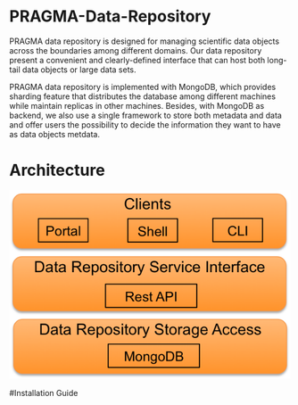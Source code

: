 # PRAGMA-Data-Repository
PRAGMA data repository is designed for managing scientific data objects across the boundaries among different domains. 
Our data repository present a convenient and clearly-defined interface that can host both long-tail data objects or large data sets. 

PRAGMA data repository is implemented with MongoDB, which provides sharding feature that distributes the database among different machines while maintain replicas in other machines. Besides, with MongoDB as backend, we also use a single framework to store both metadata and data and offer users the possibility to decide the information they want to have as data objects metdata.

# Architecture
![alt tag](https://raw.githubusercontent.com/Data-to-Insight-Center/PRAGMA-Data-Repository/master/docs/repo-arch.png)

#Installation Guide
